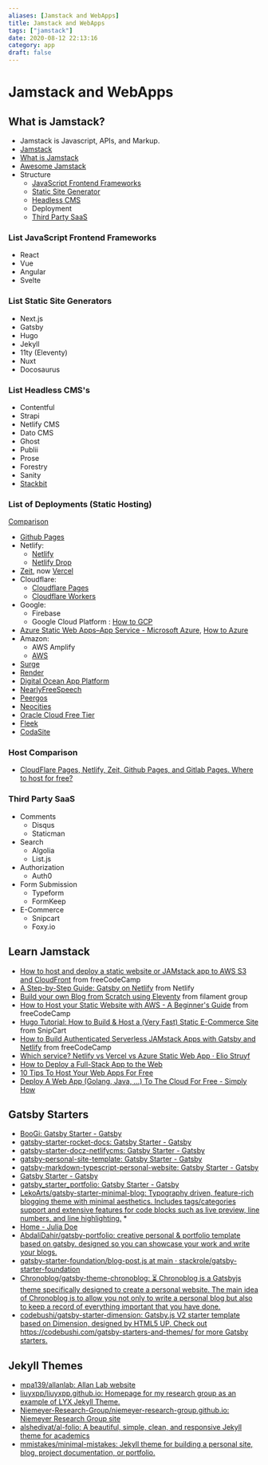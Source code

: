 ```yaml
---
aliases: [Jamstack and WebApps]
title: Jamstack and WebApps
tags: ["jamstack"]
date: 2020-08-12 22:13:16
category: app
draft: false
---
```


# Jamstack and WebApps

## What is Jamstack?

- Jamstack is Javascript, APIs, and Markup.
- [Jamstack](https://snipcart.com/blog/jamstack)
- [What is Jamstack](https://www.freecodecamp.org/news/what-is-the-jamstack-and-how-do-i-host-my-website-on-it/)
- [Awesome Jamstack](https://github.com/automata/awesome-jamstack)
- Structure
    - [JavaScript Frontend Frameworks](#toc_3)
    - [Static Site Generator](https://www.staticgen.com/)
    - [Headless CMS](https://headlesscms.org/)
    - Deployment
    - [Third Party SaaS](https://github.com/agarrharr/awesome-static-website-services)

### List JavaScript Frontend Frameworks

- React
- Vue
- Angular
- Svelte

### List Static Site Generators

- Next.js
- Gatsby
- Hugo
- Jekyll
- 11ty (Eleventy)
- Nuxt
- Docosaurus

### List Headless CMS's

- Contentful
- Strapi
- Netlify CMS
- Dato CMS
- Ghost
- Publii
- Prose
- Forestry
- Sanity
- [Stackbit](https://www.stackbit.com/)

### List of Deployments (Static Hosting)

[Comparison](https://jace.pro/post/2020-12-17-cloudflare-pages-netlify-zeit-github-pages-and-gitlab-pages-where-to-host/)

- [Github Pages](https://pages.github.com/)
- Netlify:
  - [Netlify](https://www.netlify.com/)
  - [Netlify Drop](https://app.netlify.com/drop)
- [Zeit](https://zeit.co/), now [Vercel](https://vercel.com/)
- Cloudflare:
  - [Cloudflare Pages](https://pages.cloudflare.com/)
  - [Cloudflare Workers](https://workers.cloudflare.com/)
- Google:
  - Firebase
  - Google Cloud Platform : [How to GCP](https://cloud.google.com/storage/docs/hosting-static-website)
- [Azure Static Web Apps–App Service - Microsoft Azure](https://azure.microsoft.com/en-gb/services/app-service/static/?cdn=disable#features), [How to Azure](https://docs.microsoft.com/en-us/azure/storage/blobs/storage-blob-static-website)
- Amazon:
  - AWS Amplify
  - [AWS](https://aws.amazon.com/getting-started/projects/host-static-website/)
- [Surge](https://surge.sh/)
- [Render](https://render.com/)
- [Digital Ocean App Platform](https://www.digitalocean.com/products/app-platform/)
- [NearlyFreeSpeech](https://www.nearlyfreespeech.net/)
- [Peergos](https://peergos.org/posts/p2p-web-hosting)
- [Neocities](https://neocities.org/)
- [Oracle Cloud Free Tier](https://www.oracle.com/cloud/free/#always-free)
- [Fleek](https://fleek.co/)
- [CodaSite](https://codasite.app/)

### Host Comparison

- [CloudFlare Pages, Netlify, Zeit, Github Pages, and Gitlab Pages. Where to host for free?](https://jace.pro/post/2020-12-17-cloudflare-pages-netlify-zeit-github-pages-and-gitlab-pages-where-to-host/)

### Third Party SaaS

- Comments
    - Disqus
    - Staticman
- Search
    - Algolia
    - List.js
- Authorization
    - Auth0
- Form Submission
    - Typeform
    - FormKeep
- E-Commerce
    - Snipcart
    - Foxy.io

## Learn Jamstack

- [How to host and deploy a static website or JAMstack app to AWS S3 and CloudFront](https://www.freecodecamp.org/news/how-to-host-and-deploy-a-static-website-or-jamstack-app-to-s3-and-cloudfront/) from freeCodeCamp
- [A Step-by-Step Guide: Gatsby on Netlify](https://www.netlify.com/blog/2016/02/24/a-step-by-step-guide-gatsby-on-netlify/) from Netlify
- [Build your own Blog from Scratch using Eleventy](https://www.filamentgroup.com/lab/build-a-blog/) from filament group
- [How to Host your Static Website with AWS - A Beginner's Guide](https://www.freecodecamp.org/news/a-beginners-guide-on-how-to-host-a-static-site-with-aws/) from freeCodeCamp
- [Hugo Tutorial: How to Build & Host a (Very Fast) Static E-Commerce Site](https://snipcart.com/blog/hugo-tutorial-static-site-ecommerce) from SnipCart
- [How to Build Authenticated Serverless JAMstack Apps with Gatsby and Netlify](https://www.freecodecamp.org/news/building-jamstack-apps/) from freeCodeCamp
- [Which service? Netlify vs Vercel vs Azure Static Web App · Elio Struyf](https://www.eliostruyf.com/netlify-vs-vercel-vs-azure-static-web-app/)
- [How to Deploy a Full-Stack App to the Web](https://acidtango.com/thelemoncrunch/how-to-deploy-a-full-stack-app-to-the-web/)
- [10 Tips To Host Your Web Apps For Free](https://blog.patricktriest.com/host-webapps-free/)
- [Deploy A Web App (Golang, Java, ...) To The Cloud For Free - Simply How](https://simply-how.com/free-paas-hosting)

## Gatsby Starters

- [BooGi: Gatsby Starter - Gatsby](https://www.gatsbyjs.com/starters/filipowm/boogi)
- [gatsby-starter-rocket-docs: Gatsby Starter - Gatsby](https://www.gatsbyjs.com/starters/Rocketseat/gatsby-starter-rocket-docs)
- [gatsby-starter-docz-netlifycms: Gatsby Starter - Gatsby](https://www.gatsbyjs.com/starters/colbyfayock/gatsby-starter-docz-netlifycms)
- [gatsby-personal-site-template: Gatsby Starter - Gatsby](https://www.gatsbyjs.com/starters/surudhb/gatsby-personal-site-template)
- [gatsby-markdown-typescript-personal-website: Gatsby Starter - Gatsby](https://www.gatsbyjs.com/starters/SaimirKapaj/gatsby-markdown-typescript-personal-website)
- [Gatsby Starter - Gatsby](https://www.gatsbyjs.com/starters/anubhavsrivastava/gatsby-starter-hyperspace)
- [gatsby_starter_portfolio: Gatsby Starter - Gatsby](https://www.gatsbyjs.com/starters/algokun/gatsby_starter_portfolio)
- [LekoArts/gatsby-starter-minimal-blog: Typography driven, feature-rich blogging theme with minimal aesthetics. Includes tags/categories support and extensive features for code blocks such as live preview, line numbers, and line highlighting.](https://github.com/LekoArts/gatsby-starter-minimal-blog) *
- [Home - Julia Doe](https://gatsby-starter-julia.netlify.app/)
- [AbdaliDahir/gatsby-portfolio: creative personal & portfolio template based on gatsby. designed so you can showcase your work and write your blogs.](https://github.com/AbdaliDahir/gatsby-portfolio)
- [gatsby-starter-foundation/blog-post.js at main · stackrole/gatsby-starter-foundation](https://github.com/stackrole/gatsby-starter-foundation/blob/main/src/templates/blog-post.js)
- [Chronoblog/gatsby-theme-chronoblog: ⏳ Chronoblog is a Gatsbyjs theme specifically designed to create a personal website. The main idea of ​​Chronoblog is to allow you not only to write a personal blog but also to keep a record of everything important that you have done.](https://github.com/Chronoblog/gatsby-theme-chronoblog)
- [codebushi/gatsby-starter-dimension: Gatsby.js V2 starter template based on Dimension, designed by HTML5 UP. Check out https://codebushi.com/gatsby-starters-and-themes/ for more Gatsby starters.](https://github.com/codebushi/gatsby-starter-dimension)

## Jekyll Themes

- [mpa139/allanlab: Allan Lab website](https://github.com/mpa139/allanlab)
- [liuyxpp/liuyxpp.github.io: Homepage for my research group as an example of LYX Jekyll Theme.](https://github.com/liuyxpp/liuyxpp.github.io)
- [Niemeyer-Research-Group/niemeyer-research-group.github.io: Niemeyer Research Group site](https://github.com/Niemeyer-Research-Group/niemeyer-research-group.github.io)
- [alshedivat/al-folio: A beautiful, simple, clean, and responsive Jekyll theme for academics](https://github.com/alshedivat/al-folio)
- [mmistakes/minimal-mistakes: Jekyll theme for building a personal site, blog, project documentation, or portfolio.](https://github.com/mmistakes/minimal-mistakes)
